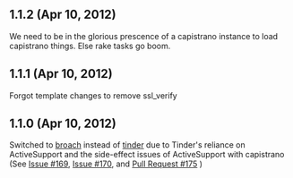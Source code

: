 ## 1.1.2 (Apr 10, 2012)

We need to be in the glorious prescence of a capistrano instance to load capistrano things. Else rake tasks go boom.

## 1.1.1 (Apr 10, 2012)

Forgot template changes to remove ssl_verify

## 1.1.0 (Apr 10, 2012)

Switched to [broach](https://github.com/Manfred/broach) instead of [tinder](https://github.com/collectiveidea/tinder) due to Tinder's reliance on ActiveSupport and the side-effect issues of ActiveSupport with capistrano (See [Issue #169](https://github.com/capistrano/capistrano/issues/169), [Issue #170](https://github.com/capistrano/capistrano/issues/170), and [Pull Request #175](https://github.com/capistrano/capistrano/pull/175) )
